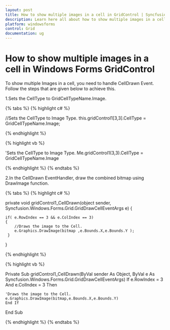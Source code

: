 ```yaml
---
layout: post
title: How to show multiple images in a cell in GridControl | Syncfusion
description: Learn here all about how to show multiple images in a cell of Syncfusion Windows Forms GridControl control and more.
platform: windowsforms
control: Grid
documentation: ug
---
```


# How to show multiple images in a cell in Windows Forms GridControl

To show multiple Images in a cell, you need to handle CellDrawn Event. Follow the steps that are given below to achieve this.

1.Sets the CellType to GridCellTypeName.Image.

{% tabs %}
{% highlight c# %}

//Sets the CellType to Image Type.
this.gridControl1[3,3].CellType = GridCellTypeName.Image;

{% endhighlight  %}
				
{% highlight vb %}

'Sets the CellType to Image Type.
Me.gridControl1(3,3).CellType = GridCellTypeName.Image

{% endhighlight  %}
{% endtabs %}

2.In the CellDrawn EventHandler, draw the combined bitmap using DrawImage function.

{% tabs %}
{% highlight c# %}

private void gridControl1_CellDrawn(object sender, Syncfusion.Windows.Forms.Grid.GridDrawCellEventArgs e)
{

	if( e.RowIndex == 3 && e.ColIndex == 3)
	{
		//Draws the image to the Cell.
		e.Graphics.DrawImage(bitmap ,e.Bounds.X,e.Bounds.Y );
	 }
}

{% endhighlight  %}
				
{% highlight vb %}

Private Sub gridControl1_CellDrawn(ByVal sender As Object, ByVal e As Syncfusion.Windows.Forms.Grid.GridDrawCellEventArgs)
	If e.RowIndex = 3 And e.ColIndex = 3 Then
 
    'Draws the image to the Cell.
	e.Graphics.DrawImage(bitmap,e.Bounds.X,e.Bounds.Y)
	End If
End Sub

{% endhighlight  %}
{% endtabs %}